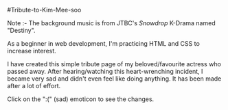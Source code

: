 #Tribute-to-Kim-Mee-soo

Note :- The background music is from  JTBC's *Snowdrop* K-Drama named "Destiny".

As a beginner in web development,
I'm practicing HTML and CSS to increase interest.

I have created this simple tribute page of my beloved/favourite actress who passed away. After hearing/watching this heart-wrenching incident, I became very sad and didn't even feel like doing anything. It has been made after a lot of effort.


Click on the ":(" (sad) emoticon to see the changes.
